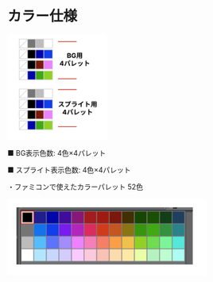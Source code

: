 # カラー仕様


<img src="assets/images/color1.png" alt="カラー1" width="200" />

■ BG表示色数:  4色×4パレット

■ スプライト表示色数:  4色×4パレット


・ファミコンで使えたカラーパレット 52色

<img src="assets/images/color2.png" alt="カラー2" width="400" />
